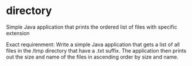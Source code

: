 # directory
Simple Java application that prints the ordered list of files with specific extension

Exact requirenment:
Write a simple Java application that gets a list of all files in the /tmp directory that have a .txt suffix.
The application then prints out the size and name of the files in ascending order by size and name.